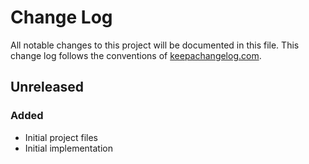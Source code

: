 # Change Log
All notable changes to this project will be documented in this file.
This change log follows the conventions of
[keepachangelog.com](http://keepachangelog.com/).

## Unreleased

### Added
- Initial project files
- Initial implementation
